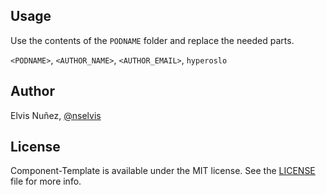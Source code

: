 ## Usage

Use the contents of the `PODNAME` folder and replace the needed parts.

`<PODNAME>`, `<AUTHOR_NAME>`, `<AUTHOR_EMAIL>`, `hyperoslo`

## Author

Elvis Nuñez, [@nselvis](twitter.com/nselvis)

## License

Component-Template is available under the MIT license. See the [LICENSE](/LICENSE.md) file for more info.
